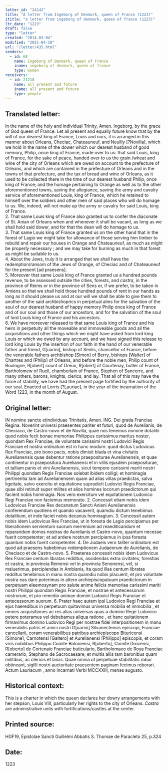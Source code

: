 ```yaml
---
letter_id: "24142"
title: "A letter from Ingeborg of Denmark, queen of France (1223)"
ititle: "a letter from ingeborg of denmark, queen of france (1223)"
ltr_date: "1223"
draft: false
type: "letter"
created: "2014-03-04"
modified: "2021-04-10"
url: "/letter/435.html"
senders:
  - id: 68
    name: Ingeborg of Denmark, queen of France
    iname: ingeborg of denmark, queen of france
    type: woman
receivers:
  - id: 21218
    name: all present and future
    iname: all present and future
    type: people
---
```

<h2> Translated letter:</h2><p>In the name of the holy and individual Trinity, Amen. Ingeborg, by the grace of God queen of France. Let all present and equally future know that by the will of our dearest king of France, Louis and ours, it is arranged in this manner about Orleans, Checiac, Chateauneuf, and Neuilly [?Novilla], which we hold in the name of the dower which our dearest husband of good memory, Philip, once king of France, made over to us: that said Louis, king of France, for the sake of peace, handed over to us the grain /wheat and wine of the city of Orleans which are owed on account to the prefecture of Orleans, and which are contained in the prefecture of Orleans and in the towns of that prefecture, and the tax of bread and wine of Orleans, as it used to be collected there in the time of our dearest husband Philip, once king of France; and the homage pertaining to Orange as well as to the other aforementioned towns, saving the allegiance, saving the army and cavalry service of aforementioned Louis, king of France, which he retained to himself over the soldiers and other men of said places who will do homage to us. We, indeed, will not make up the army or cavalry for said Louis, king of France. <br>2. That same Louis king of France also granted us to confer the diaconate of St. Anian of Orleans when and whenever it shall be vacant, as long as we shall hold said dower, and for that the dean will do homage to us. <br>3. That same Louis king of France granted us on the other hand that in the forest of Lagio we might take for allowance of those serving him timber to rebuild and repair our houses in Orange and Chateauneuf, as much as might be properly necessary ; and we may take for burning as much in that forest as might be suitable to us. <br>4. About the Jews, truly it is arranged that we shall have the redemption/ransom of the Jews of Orange, of Checiac and of Chateauneuf for the present [ad praesens]. <br>5. Moreover that same Louis king of France granted us a hundred pounds revenue, to be assessed outside the cities, forests, and <em>castra</em>, in the province of Reims or in the province of Sens or, if we prefer, to be taken in Amiens so that we shall hold those hundred pounds of rent in our hands as long as it should please us and at our will we shall be able to give them to another of the said archbishoprics in perpetual alms for the salvation of the soul of our dearest husband of happy memory Philip once king of France and of our soul and those of our ancestors, and for the salvation of the soul of lord Louis king of France and his ancestors. <br>6. We have moreover released to that same Louis king of France and his heirs in perpetuity all the moveable and immoveable goods and all the acquisitions and other things which we might have asked from lord king Louis or which we owed by any account, and we have signed this release to lord king Louis by the insertion of our faith in the hand of our venerable father and friend, G[uarini], bishop of Senlis, chancellor of France, before the venerable fathers archbishop [Simon] of Berry, bishops [Walter] of Chartres and [Philip] of Orleans, and before the noble men, Philip count of Boulogne, R[obert] count of Dreux, R[obert] of Courtenay, butler of France, Bartholomew of Rueil, chamberlain of France, Stephen of Sancerre, and many others, barons, knights, clerics, and lay. That all of this may have the force of stability, we have had the present page fortified by the authority of our seal. Enacted at Lorris [?Lauriac], in the year of the incarnation of the Word 1223, in the month of August.</p><h2 class="mt-4"> Original letter:</h2>IN nomine sancte etindividuae Trinitatis, Amen. ING. Dei gratia Franciae Regina. Noverint universi praesentes pariter et futuri, quod de Aurelianis, de Checiaco, de Castro-novo et de Novilla, quae nos tenemus nomine dotalitii quod nobis fecit bonae memoriae Philippus carissimus maritus noster, quondam Rex Franciae, de voluntate carissimi nostri Ludovici Regis Franciae et nostra ordinatum est in hunc modum: quod dictus Ludovicus Rex Franciae, pro bono pacis, nobis dimisit blada et vina civitatis Aurelianensis quae debentur ratione praepositurae Aurelianensis, et quae continentur in praepositura Aurelianensi et in villis ejusdem praepositurae, et talliam panis et vini Aurelianensis, sicut tempore carissimi mariti nostri Philippi quondam Regis Franciae solebat ibidem colligi; et hominagia pertinentia tam ad Aurelianensem quam ad alias villas praedictas, salva ligeitate, salvo exercitu et equitatione supradicti Ludovici Regis Franciae, quae sibi retinuit super milites et alios homines locorum praedictorum qui facient nobis hominagia. Nos vero exercitum vel equitationem Ludovico Regi Franciae non faciemus memorato.
2. Concessit etiam nobis idem Ludovicus Franciae Rex decanatum Sancti Aniani Aurelianensis conferendum quotiens et quando vacaverit, quamdiu dictum tenebimus dotalitium, et inde faciet nobis decanus hominagium.
3. Concessit autem nobis idem Ludovicus Rex Franciae, ut in foresta de Lagio percipiamus per liberationem servientum suorum merrenium ad reaediticandum et reparandum domos nostras de Aurelianis et Castro-novo, quantum necesse fuerit competenter; et ad ardere nostrum percipiemus in ipsa foresta quantum nobis fuerit competenter.
4. De Judaeis vero taliter ordinatum est quod ad praesens habebimus redemptionem Judaeorum de Aurelianis, de Checiaco et de Castro-novo.
5. Praeterea concessit nobis idem Ludovicus Rex Franciae centum libratas redditus, assidendas extra civitates, forestias et castra, in provincia Remensi vel in provincia Senonensi, vel, si maluerimus, percipiendas in Ambianis, ita quod illas centum libratas redditus tenebimus in manu nostra quamdiu nobis placuerit, et pro voluntate nostra eas dare poterimus in altero archiepiscopatuum praedictorum in perpetuam eleemosynam pro salute anime felicis memoriae carissimi mariti nostri Philippi quondam Regis Franciae, et nostrae et antecessorum nostrorum, et pro remedio animae domini Ludovici Regis Franciae et antecessorum suorum.
6. Prater haec autem ipsi Ludovico Regi Franciae et ejus haeredibus in perpetuum quitavimus universa mobilia et immobilia , et omnes acquisitiones ac res alias universas quas a domino Rege Ludovico petere poteramus vel debebamus aliqua ratione , et hanc quitationem firmavimus domino Ludovico Regi per nostrae fidei interpositionem in manu venerabilis patris et amici nostri G[uarini] Silvanectensis episcopi, Franciae cancellarii, coram venerabilibus patribus archiepiscopo Bituricensi [Simone], Carnotensi [Galtero] et Aurelianensi [Philippo] episcopis, et coram viris nobilibus Philippo Comite Boloniensi, R[oberto], Comite Drocensi, R[oberto] de Cortenaio Franciae buticulario, Bartholomaeo de Roya Franciae camerario, Stephano de Sacrocaesare, et multis aliis tam baronibus quam militibus, ac clericis et laicis. Quae omnia ut perpetuae stabilitatis robur obtineant, sigilli nostri auctoritate praesentem paginam fecimus roborari.
Actum Lauriacum , anno incarnati Verbi MCCXXIII, mense augusto.
<h2 class="mt-4"> Historical context:</h2><p>This is a charter in which the queen declares her dowry arrangements with her stepson, Louis VIII, particularly her rights to the city of Orleans. <em>Castra</em> are administrative units with fortifications/castles at the center.</p><h2 class="mt-4"> Printed source:</h2>HGF19, Epistolae Sancti Guillelmi Abbatis S. Thomae de Paracleto 25, p.324
<h2 class="mt-4"> Date:</h2>1223
